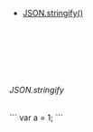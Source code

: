 - [JSON.stringify()](#JSON.stringify)

<br/>
<br/>
<br/>
<br/>
<br/>

<h6 id="JSON.stringify">JSON.stringify</h6>
```
var a = 1;
```
